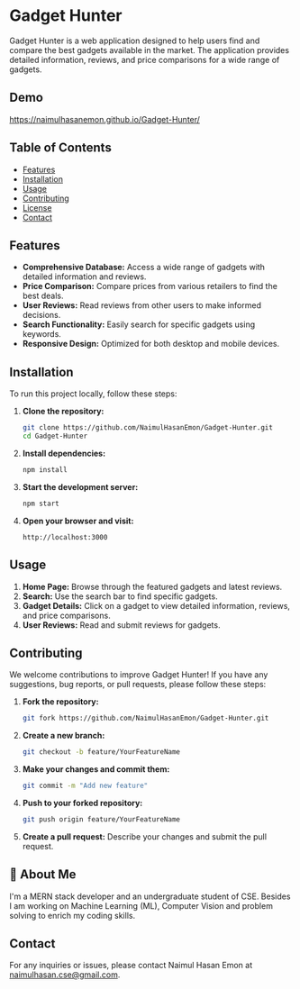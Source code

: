 # Gadget Hunter

Gadget Hunter is a web application designed to help users find and compare the best gadgets available in the market. The application provides detailed information, reviews, and price comparisons for a wide range of gadgets.


## Demo

https://naimulhasanemon.github.io/Gadget-Hunter/

## Table of Contents

- [Features](#features)
- [Installation](#installation)
- [Usage](#usage)
- [Contributing](#contributing)
- [License](#license)
- [Contact](#contact)

## Features

- **Comprehensive Database:** Access a wide range of gadgets with detailed information and reviews.
- **Price Comparison:** Compare prices from various retailers to find the best deals.
- **User Reviews:** Read reviews from other users to make informed decisions.
- **Search Functionality:** Easily search for specific gadgets using keywords.
- **Responsive Design:** Optimized for both desktop and mobile devices.

## Installation

To run this project locally, follow these steps:

1. **Clone the repository:**
   ```bash
   git clone https://github.com/NaimulHasanEmon/Gadget-Hunter.git
   cd Gadget-Hunter
   ```

2. **Install dependencies:**
   ```bash
   npm install
   ```

3. **Start the development server:**
   ```bash
   npm start
   ```

4. **Open your browser and visit:**
   ```
   http://localhost:3000
   ```

## Usage

1. **Home Page:** Browse through the featured gadgets and latest reviews.
2. **Search:** Use the search bar to find specific gadgets.
3. **Gadget Details:** Click on a gadget to view detailed information, reviews, and price comparisons.
4. **User Reviews:** Read and submit reviews for gadgets.

## Contributing

We welcome contributions to improve Gadget Hunter! If you have any suggestions, bug reports, or pull requests, please follow these steps:

1. **Fork the repository:**
   ```bash
   git fork https://github.com/NaimulHasanEmon/Gadget-Hunter.git
   ```

2. **Create a new branch:**
   ```bash
   git checkout -b feature/YourFeatureName
   ```

3. **Make your changes and commit them:**
   ```bash
   git commit -m "Add new feature"
   ```

4. **Push to your forked repository:**
   ```bash
   git push origin feature/YourFeatureName
   ```

5. **Create a pull request:** Describe your changes and submit the pull request.

## 🚀 About Me
I'm a MERN stack developer and an undergraduate student of CSE. Besides I am working on Machine Learning (ML), Computer Vision and problem solving to enrich my coding skills.

## Contact

For any inquiries or issues, please contact Naimul Hasan Emon at [naimulhasan.cse@gmail.com](mailto:naimulhasan.cse@gmail.com).
